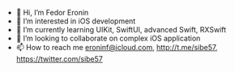 - 👋 Hi, I’m Fedor Eronin
- 👀 I’m interested in iOS development
- 🌱 I’m currently learning UIKit, SwiftUI, advanced Swift, RXSwift
- 💞️ I’m looking to collaborate on complex iOS application
- 📫 How to reach me eroninf@icloud.com, http://t.me/sibe57, https://twitter.com/sibe57

<!---
Sibe57/Sibe57 is a ✨ special ✨ repository because its `README.md` (this file) appears on your GitHub profile.
You can click the Preview link to take a look at your changes.
--->
